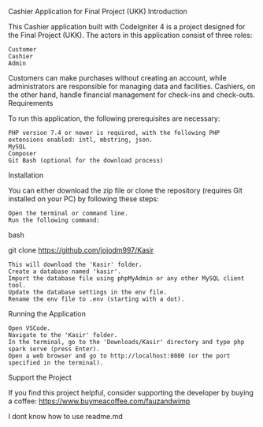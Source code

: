 Cashier Application for Final Project (UKK)
Introduction

This Cashier application built with CodeIgniter 4 is a project designed for the Final Project (UKK). The actors in this application consist of three roles:

    Customer
    Cashier
    Admin

Customers can make purchases without creating an account, while administrators are responsible for managing data and facilities. Cashiers, on the other hand, handle financial management for check-ins and check-outs.
Requirements

To run this application, the following prerequisites are necessary:

    PHP version 7.4 or newer is required, with the following PHP extensions enabled: intl, mbstring, json.
    MySQL
    Composer
    Git Bash (optional for the download process)

Installation

You can either download the zip file or clone the repository (requires Git installed on your PC) by following these steps:

    Open the terminal or command line.
    Run the following command:

bash

git clone https://github.com/jojodm997/Kasir

    This will download the 'Kasir' folder.
    Create a database named 'kasir'.
    Import the database file using phpMyAdmin or any other MySQL client tool.
    Update the database settings in the env file.
    Rename the env file to .env (starting with a dot).

Running the Application

    Open VSCode.
    Navigate to the 'Kasir' folder.
    In the terminal, go to the 'Downloads/Kasir' directory and type php spark serve (press Enter).
    Open a web browser and go to http://localhost:8080 (or the port specified in the terminal).

Support the Project

If you find this project helpful, consider supporting the developer by buying a coffee:
https://www.buymeacoffee.com/fauzandwimp

I dont know how to use readme.md
